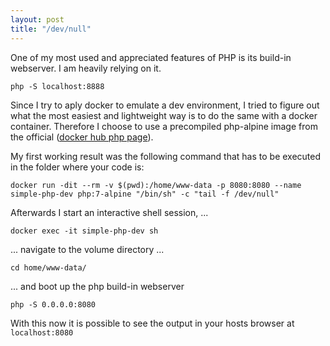 ```yaml
---
layout: post
title: "/dev/null"
---
```


One of my most used and appreciated features of PHP is its build-in webserver. I am heavily relying on it.
```
php -S localhost:8888
```

Since I try to aply docker to emulate a dev environment, I tried to figure out what the most easiest and lightweight way is to do the same with a docker container. Therefore I choose to use a precompiled php-alpine image from the official ([docker hub php page](https://hub.docker.com/_/php)).

My first working result was the following command that has to be executed in the folder where your code is:
```
docker run -dit --rm -v $(pwd):/home/www-data -p 8080:8080 --name simple-php-dev php:7-alpine "/bin/sh" -c "tail -f /dev/null"
```
Afterwards I start an interactive shell session, ...
```
docker exec -it simple-php-dev sh
```
... navigate to the volume directory ...
```
cd home/www-data/
```
... and boot up the php build-in webserver 
```
php -S 0.0.0.0:8080
```
With this now it is possible to see the output in your hosts browser at ``` localhost:8080 ```
